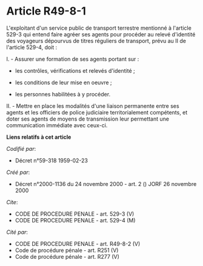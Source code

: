 # Article R49-8-1

L'exploitant d'un service public de transport terrestre mentionné à l'article 529-3 qui entend faire agréer ses agents pour
procéder au relevé d'identité des voyageurs dépourvus de titres réguliers de transport, prévu au II de l'article 529-4,
doit :

I. - Assurer une formation de ses agents portant sur :

- les contrôles, vérifications et relevés d'identité ;

- les conditions de leur mise en oeuvre ;

- les personnes habilitées à y procéder.

II. - Mettre en place les modalités d'une liaison permanente entre ses agents et les officiers de police judiciaire
territorialement compétents, et doter ses agents de moyens de transmission leur permettant une communication immédiate avec
ceux-ci.

**Liens relatifs à cet article**

_Codifié par_:

  - Décret n°59-318 1959-02-23

_Créé par_:

  - Décret n°2000-1136 du 24 novembre 2000 - art. 2 () JORF 26 novembre 2000

_Cite_:

  - CODE DE PROCEDURE PENALE - art. 529-3 (V)
  - CODE DE PROCEDURE PENALE - art. 529-4 (M)

_Cité par_:

  - CODE DE PROCEDURE PENALE - art. R49-8-2 (V)
  - Code de procédure pénale - art. R251 (V)
  - Code de procédure pénale - art. R277 (V)
